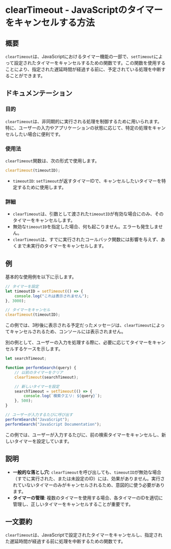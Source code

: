 <!--
Meta Description: # clearTimeout - JavaScriptのタイマーをキャンセルする方法 ## 概要 `clearTimeout`は、JavaScriptにおけるタイマー機能の一部で、`setTimeout`によって設定されたタイマーをキャンセルするための関数です。この関数を使用することにより、指定され...
Meta Keywords: cleartimeout, timeoutid, javascript, settimeout, searchtimeout
-->

# clearTimeout - JavaScriptのタイマーをキャンセルする方法

## 概要
`clearTimeout`は、JavaScriptにおけるタイマー機能の一部で、`setTimeout`によって設定されたタイマーをキャンセルするための関数です。この関数を使用することにより、指定された遅延時間が経過する前に、予定されている処理を中断することができます。

## ドキュメンテーション

### 目的
`clearTimeout`は、非同期的に実行される処理を制御するために用いられます。特に、ユーザーの入力やアプリケーションの状態に応じて、特定の処理をキャンセルしたい場合に便利です。

### 使用法
`clearTimeout`関数は、次の形式で使用します。

```javascript
clearTimeout(timeoutID);
```

- `timeoutID`: `setTimeout`が返すタイマーIDで、キャンセルしたいタイマーを特定するために使用します。

### 詳細
- `clearTimeout`は、引数として渡された`timeoutID`が有効な場合にのみ、そのタイマーをキャンセルします。
- 無効な`timeoutID`を指定した場合、何も起こりません。エラーも発生しません。
- `clearTimeout`は、すでに実行されたコールバック関数には影響を与えず、あくまで未実行のタイマーをキャンセルします。

## 例

基本的な使用例を以下に示します。

```javascript
// タイマーを設定
let timeoutID = setTimeout(() => {
    console.log("これは表示されません");
}, 3000);

// タイマーをキャンセル
clearTimeout(timeoutID);
```

この例では、3秒後に表示される予定だったメッセージは、`clearTimeout`によってキャンセルされるため、コンソールには表示されません。

別の例として、ユーザーの入力を処理する際に、必要に応じてタイマーをキャンセルするケースを示します。

```javascript
let searchTimeout;

function performSearch(query) {
    // 以前のタイマーをクリア
    clearTimeout(searchTimeout);

    // 新しいタイマーを設定
    searchTimeout = setTimeout(() => {
        console.log(`検索クエリ: ${query}`);
    }, 500);
}

// ユーザーが入力するたびに呼び出す
performSearch("JavaScript");
performSearch("JavaScript Documentation");
```

この例では、ユーザーが入力するたびに、前の検索タイマーをキャンセルし、新しいタイマーを設定しています。

## 説明

- **一般的な落とし穴**: `clearTimeout`を呼び出しても、`timeoutID`が無効な場合（すでに実行された、または未設定のID）には、効果がありません。実行されていないタイマーのみがキャンセルされるため、意図的に使う必要があります。
- **タイマーの管理**: 複数のタイマーを使用する場合、各タイマーのIDを適切に管理し、正しいタイマーをキャンセルすることが重要です。

## 一文要約
`clearTimeout`は、JavaScriptで設定されたタイマーをキャンセルし、指定された遅延時間が経過する前に処理を中断するための関数です。